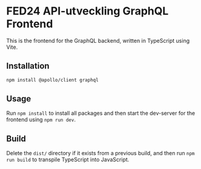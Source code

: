 # FED24 API-utveckling GraphQL Frontend

This is the frontend for the GraphQL backend, written in TypeScript using Vite.

## Installation

```zsh
npm install @apollo/client graphql
```

## Usage

Run `npm install` to install all packages and then start the dev-server for the frontend using `npm run dev`.

## Build

Delete the `dist/` directory if it exists from a previous build, and then run `npm run build` to transpile TypeScript into JavaScript.
